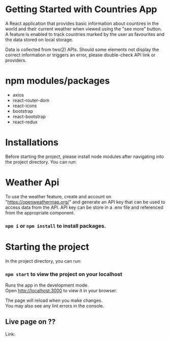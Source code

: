 # Getting Started with Countries App

A React application that provides basic information about countires in the world and their current weather when viewed using the "see more" button. A feature is enabled to track countries marked by the user as favourites and the data stored on local storage.

Data is collected from two(2) APIs. Should some elements not display the correct information or triggers an error, please double-check API link or providers.

# npm modules/packages

- axios
- react-router-dom
- react-icons
- bootstrap
- react-bootstrap
- react-redux

# Installations

Before starting the project, please install node modules after navigating into the project directory. You can run:

# Weather Api

To use the weather feature, create and account on "https://openweathermap.org/" and generate an API key that can be used to access data from the API. API key can be store in a .env file and referenced from the appropriate component.

### `npm i` or `npm install` to install packages.

# Starting the project

In the project directory, you can run:

### `npm start` to view the project on your localhost

Runs the app in the development mode.\
Open [http://localhost:3000](http://localhost:3000) to view it in your browser.

The page will reload when you make changes.\
You may also see any lint errors in the console.

## Live page on ??

Link:
